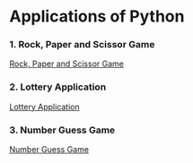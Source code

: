 # Applications of Python

### 1. Rock, Paper and Scissor Game
[Rock, Paper and Scissor Game](https://github.com/bishtanuj/python-applications/blob/main/rock_paper_scissor.py)

### 2. Lottery Application
[Lottery Application](https://github.com/bishtanuj/python-applications/blob/main/lottery.py)

### 3. Number Guess Game
[Number Guess Game](https://github.com/bishtanuj/python-applications/blob/main/number_guess_game.py)
